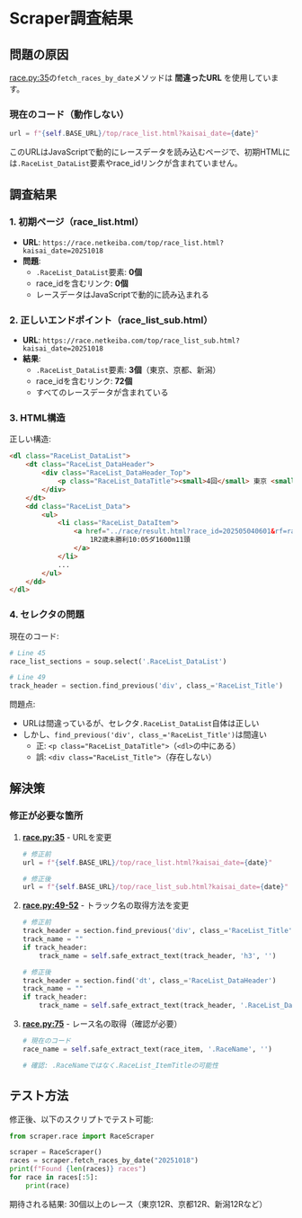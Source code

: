 # Scraper調査結果

## 問題の原因

[race.py:35](../scraper/race.py#L35)の`fetch_races_by_date`メソッドは **間違ったURL** を使用しています。

### 現在のコード（動作しない）
```python
url = f"{self.BASE_URL}/top/race_list.html?kaisai_date={date}"
```

このURLはJavaScriptで動的にレースデータを読み込むページで、初期HTMLには`.RaceList_DataList`要素やrace_idリンクが含まれていません。

## 調査結果

### 1. 初期ページ（race_list.html）
- **URL**: `https://race.netkeiba.com/top/race_list.html?kaisai_date=20251018`
- **問題**:
  - `.RaceList_DataList`要素: **0個**
  - race_idを含むリンク: **0個**
  - レースデータはJavaScriptで動的に読み込まれる

### 2. 正しいエンドポイント（race_list_sub.html）
- **URL**: `https://race.netkeiba.com/top/race_list_sub.html?kaisai_date=20251018`
- **結果**:
  - `.RaceList_DataList`要素: **3個**（東京、京都、新潟）
  - race_idを含むリンク: **72個**
  - すべてのレースデータが含まれている

### 3. HTML構造

正しい構造:
```html
<dl class="RaceList_DataList">
    <dt class="RaceList_DataHeader">
        <div class="RaceList_DataHeader_Top">
            <p class="RaceList_DataTitle"><small>4回</small> 東京 <small>6日目</small></p>
        </div>
    </dt>
    <dd class="RaceList_Data">
        <ul>
            <li class="RaceList_DataItem">
                <a href="../race/result.html?race_id=202505040601&rf=race_list">
                    1R2歳未勝利10:05ダ1600m11頭
                </a>
            </li>
            ...
        </ul>
    </dd>
</dl>
```

### 4. セレクタの問題

現在のコード:
```python
# Line 45
race_list_sections = soup.select('.RaceList_DataList')

# Line 49
track_header = section.find_previous('div', class_='RaceList_Title')
```

問題点:
- URLは間違っているが、セレクタ`.RaceList_DataList`自体は正しい
- しかし、`find_previous('div', class_='RaceList_Title')`は間違い
  - 正: `<p class="RaceList_DataTitle">`（`<dl>`の中にある）
  - 誤: `<div class="RaceList_Title">`（存在しない）

## 解決策

### 修正が必要な箇所

1. **[race.py:35](../scraper/race.py#L35)** - URLを変更
   ```python
   # 修正前
   url = f"{self.BASE_URL}/top/race_list.html?kaisai_date={date}"

   # 修正後
   url = f"{self.BASE_URL}/top/race_list_sub.html?kaisai_date={date}"
   ```

2. **[race.py:49-52](../scraper/race.py#L49-L52)** - トラック名の取得方法を変更
   ```python
   # 修正前
   track_header = section.find_previous('div', class_='RaceList_Title')
   track_name = ""
   if track_header:
       track_name = self.safe_extract_text(track_header, 'h3', '')

   # 修正後
   track_header = section.find('dt', class_='RaceList_DataHeader')
   track_name = ""
   if track_header:
       track_name = self.safe_extract_text(track_header, '.RaceList_DataTitle', '')
   ```

3. **[race.py:75](../scraper/race.py#L75)** - レース名の取得（確認が必要）
   ```python
   # 現在のコード
   race_name = self.safe_extract_text(race_item, '.RaceName', '')

   # 確認: .RaceNameではなく.RaceList_ItemTitleの可能性
   ```

## テスト方法

修正後、以下のスクリプトでテスト可能:
```python
from scraper.race import RaceScraper

scraper = RaceScraper()
races = scraper.fetch_races_by_date("20251018")
print(f"Found {len(races)} races")
for race in races[:5]:
    print(race)
```

期待される結果: 30個以上のレース（東京12R、京都12R、新潟12Rなど）
